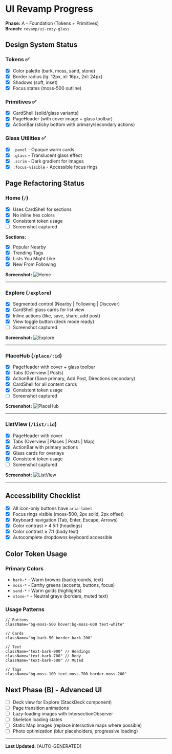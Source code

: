 # UI Revamp Progress

**Phase:** A - Foundation (Tokens + Primitives)  
**Branch:** `revamp/ui-cozy-glass`

## Design System Status

### Tokens ✅
- [x] Color palette (bark, moss, sand, stone)
- [x] Border radius (lg: 12px, xl: 16px, 2xl: 24px)
- [x] Shadows (soft, inset)
- [x] Focus states (moss-500 outline)

### Primitives ✅
- [x] CardShell (solid/glass variants)
- [x] PageHeader (with cover image + glass toolbar)
- [x] ActionBar (sticky bottom with primary/secondary actions)

### Glass Utilities ✅
- [x] `.panel` - Opaque warm cards
- [x] `.glass` - Translucent glass effect
- [x] `.scrim` - Dark gradient for images
- [x] `:focus-visible` - Accessible focus rings

## Page Refactoring Status

### Home (`/`)
- [x] Uses CardShell for sections
- [x] No inline hex colors
- [x] Consistent token usage
- [ ] Screenshot captured

**Sections:**
- [x] Popular Nearby
- [x] Trending Tags
- [x] Lists You Might Like
- [x] New From Following

**Screenshot:**
![Home](./screenshots/home-mobile.png)

---

### Explore (`/explore`)
- [x] Segmented control (Nearby | Following | Discover)
- [x] CardShell glass cards for list view
- [x] Inline actions (like, save, share, add post)
- [x] View toggle button (deck mode ready)
- [ ] Screenshot captured

**Screenshot:**
![Explore](./screenshots/explore-mobile.png)

---

### PlaceHub (`/place/:id`)
- [x] PageHeader with cover + glass toolbar
- [x] Tabs (Overview | Posts)
- [x] ActionBar (Save primary, Add Post, Directions secondary)
- [x] CardShell for all content cards
- [x] Consistent token usage
- [ ] Screenshot captured

**Screenshot:**
![PlaceHub](./screenshots/hub-mobile.png)

---

### ListView (`/list/:id`)
- [x] PageHeader with cover
- [x] Tabs (Overview | Places | Posts | Map)
- [x] ActionBar with primary actions
- [x] Glass cards for overlays
- [x] Consistent token usage
- [ ] Screenshot captured

**Screenshot:**
![ListView](./screenshots/list-mobile.png)

---

## Accessibility Checklist

- [x] All icon-only buttons have `aria-label`
- [x] Focus rings visible (moss-500, 2px solid, 2px offset)
- [x] Keyboard navigation (Tab, Enter, Escape, Arrows)
- [x] Color contrast ≥ 4.5:1 (headings)
- [x] Color contrast ≥ 7:1 (body text)
- [x] Autocomplete dropdowns keyboard accessible

## Color Token Usage

### Primary Colors
- `bark-*` - Warm browns (backgrounds, text)
- `moss-*` - Earthy greens (accents, buttons, focus)
- `sand-*` - Warm golds (highlights)
- `stone-*` - Neutral grays (borders, muted text)

### Usage Patterns
```tsx
// Buttons
className="bg-moss-500 hover:bg-moss-600 text-white"

// Cards
className="bg-bark-50 border-bark-200"

// Text
className="text-bark-900" // Headings
className="text-bark-700" // Body
className="text-bark-500" // Muted

// Tags
className="bg-moss-100 text-moss-700 border-moss-200"
```

## Next Phase (B) - Advanced UI

- [ ] Deck view for Explore (StackDeck component)
- [ ] Page transition animations
- [ ] Lazy-loading images with IntersectionObserver
- [ ] Skeleton loading states
- [ ] Static Map images (replace interactive maps where possible)
- [ ] Photo optimization (blur placeholders, progressive loading)

---

**Last Updated:** [AUTO-GENERATED]


